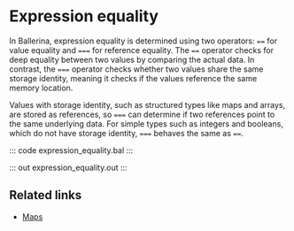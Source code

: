 # Expression equality

In Ballerina, expression equality is determined using two operators: `==` for value equality and `===` for reference equality. The `==` operator checks for deep equality between two values by comparing the actual data. In contrast, the `===` operator checks whether two values share the same storage identity, meaning it checks if the values reference the same memory location. 

Values with storage identity, such as structured types like maps and arrays, are stored as references, so `===` can determine if two references point to the same underlying data. For simple types such as integers and booleans, which do not have storage identity, `===` behaves the same as `==`.

::: code expression_equality.bal :::

::: out expression_equality.out :::

## Related links
- [Maps](/learn/by-example/maps)
